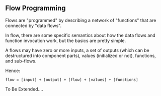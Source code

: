 ## Flow Programming

Flows are "programmed" by describing a network of "functions" that are connected by "data flows".
 
In flow, there are some specific semantics about how the data flows and function invocation
work, but the basics are pretty simple.

A flows may have zero or more inputs, a set of outputs (which can be destructured into component parts), 
values (initialized or not), functions, and sub-flows.

Hence:

`flow = [input] + [output] + [flow] + [values] + [functions]`

To Be Extended....